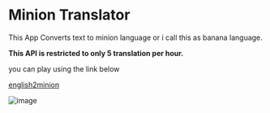 #  Minion Translator

This App Converts text to minion language or i call this as banana language. 


**This API is restricted to only 5 translation per hour.**

you can play using the link below 

[english2minion](https://english2minion.netlify.app "Minion-Translator")


![image](C:\Users\ADMIN\Documents\GitHub\banana-app)
